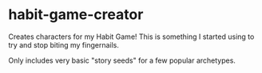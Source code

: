 # habit-game-creator
Creates characters for my Habit Game! This is something I started using to try and stop biting my fingernails.

Only includes very basic "story seeds" for a few popular archetypes.
